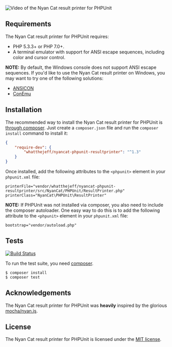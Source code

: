 <p><img alt="Video of the Nyan Cat result printer for PHPUnit" src="https://github.com/whatthejeff/nyancat-phpunit-resultprinter/raw/master/nyan.gif"></p>

## Requirements

The Nyan Cat result printer for PHPUnit requires:

 * PHP 5.3.3+ or PHP 7.0+.
 * A terminal emulator with support for ANSI escape sequences, including color
   and cursor control.

**NOTE:** By default, the Windows console does not support ANSI escape
sequences. If you'd like to use the Nyan Cat result printer on Windows, you
may want to try one of the following solutions:

 * [ANSICON](https://github.com/adoxa/ansicon)
 * [ConEmu](https://github.com/Maximus5/ConEmu)

## Installation

The recommended way to install the Nyan Cat result printer for PHPUnit is
[through composer](https://getcomposer.org). Just create a `composer.json` file
and run the `composer install` command to install it:

~~~json
{
    "require-dev": {
        "whatthejeff/nyancat-phpunit-resultprinter": "^1.3"
    }
}
~~~

Once installed, add the following attributes to the `<phpunit>` element in your
`phpunit.xml` file:

    printerFile="vendor/whatthejeff/nyancat-phpunit-resultprinter/src/NyanCat/PHPUnit/ResultPrinter.php"
    printerClass="NyanCat\PHPUnit\ResultPrinter"

**NOTE:** If PHPUnit was not installed via composer, you also need to include
the composer autoloader. One easy way to do this is to add the following
attribute to the `<phpunit>` element in your `phpunit.xml` file:

    bootstrap="vendor/autoload.php"

## Tests

[![Build Status](https://travis-ci.org/whatthejeff/nyancat-phpunit-resultprinter.png?branch=1.3)](https://travis-ci.org/whatthejeff/nyancat-phpunit-resultprinter)

To run the test suite, you need [composer](http://getcomposer.org).

    $ composer install
    $ composer test

## Acknowledgements

The Nyan Cat result printer for PHPUnit was __heavily__ inspired by the
glorious [mocha/nyan.js](https://github.com/visionmedia/mocha/blob/master/lib/reporters/nyan.js).

## License

The Nyan Cat result printer for PHPUnit is licensed under the [MIT license](LICENSE).
